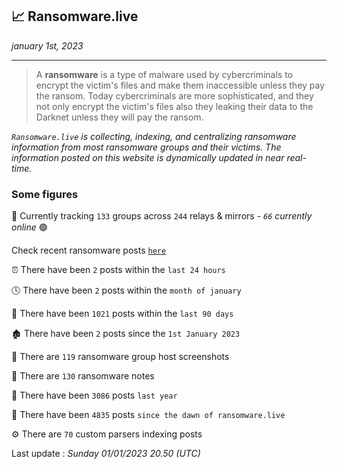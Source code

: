 ## 📈 Ransomware.live
_january 1st, 2023_

---

> A **ransomware** is a type of malware used by cybercriminals to encrypt the victim's files and make them inaccessible unless they pay the ransom. Today cybercriminals are more sophisticated, and they not only encrypt the victim's files also they leaking their data to the Darknet unless they will pay the ransom.


_`Ransomware.live` is collecting, indexing, and centralizing ransomware information from most ransomware groups and their victims. The information posted on this website is dynamically updated in near real-time._

### Some figures 

🔎 Currently tracking `133` groups across `244` relays & mirrors - _`66` currently online_ 🟢

Check recent ransomware posts [`here`](recentposts.md)


⏰ There have been `2` posts within the `last 24 hours`

🕓 There have been `2` posts within the `month of january`

📅 There have been `1021` posts within the `last 90 days`

🏚 There have been `2` posts since the `1st January 2023`

📸 There are `119` ransomware group host screenshots

📝 There are `130` ransomware notes

🚀 There have been `3086` posts `last year`

🐣 There have been `4835` posts `since the dawn of ransomware.live`

⚙️ There are `70` custom parsers indexing posts



Last update : _Sunday 01/01/2023 20.50 (UTC)_

